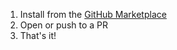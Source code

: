 1. Install from the [GitHub Marketplace](https://github.com/marketplace/restyled-io)
1. Open or push to a PR
1. That's it!